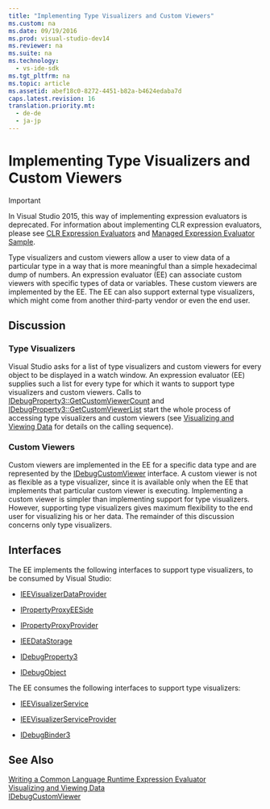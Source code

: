 ```yaml
---
title: "Implementing Type Visualizers and Custom Viewers"
ms.custom: na
ms.date: 09/19/2016
ms.prod: visual-studio-dev14
ms.reviewer: na
ms.suite: na
ms.technology: 
  - vs-ide-sdk
ms.tgt_pltfrm: na
ms.topic: article
ms.assetid: abef18c0-8272-4451-b82a-b4624edaba7d
caps.latest.revision: 16
translation.priority.mt: 
  - de-de
  - ja-jp
---
```

# Implementing Type Visualizers and Custom Viewers
> [!IMPORTANT]
>  In Visual Studio 2015, this way of implementing expression evaluators is deprecated. For information about implementing CLR expression evaluators, please see [CLR Expression Evaluators](https://github.com/Microsoft/ConcordExtensibilitySamples/wiki/CLR-Expression-Evaluators) and [Managed Expression Evaluator Sample](https://github.com/Microsoft/ConcordExtensibilitySamples/wiki/Managed-Expression-Evaluator-Sample).  
  
 Type visualizers and custom viewers allow a user to view data of a particular type in a way that is more meaningful than a simple hexadecimal dump of numbers. An expression evaluator (EE) can associate custom viewers with specific types of data or variables. These custom viewers are implemented by the EE. The EE can also support external type visualizers, which might come from another third-party vendor or even the end user.  
  
## Discussion  
  
### Type Visualizers  
 Visual Studio asks for a list of type visualizers and custom viewers for every object to be displayed in a watch window. An expression evaluator (EE) supplies such a list for every type for which it wants to support type visualizers and custom viewers. Calls to [IDebugProperty3::GetCustomViewerCount](../vs140/IDebugProperty3--GetCustomViewerCount.md) and [IDebugProperty3::GetCustomViewerList](../vs140/IDebugProperty3--GetCustomViewerList.md) start the whole process of accessing type visualizers and custom viewers (see [Visualizing and Viewing Data](../vs140/Visualizing-and-Viewing-Data.md) for details on the calling sequence).  
  
### Custom Viewers  
 Custom viewers are implemented in the EE for a specific data type and are represented by the [IDebugCustomViewer](../vs140/IDebugCustomViewer.md) interface. A custom viewer is not as flexible as a type visualizer, since it is available only when the EE that implements that particular custom viewer is executing. Implementing a custom viewer is simpler than implementing support for type visualizers. However, supporting type visualizers gives maximum flexibility to the end user for visualizing his or her data. The remainder of this discussion concerns only type visualizers.  
  
## Interfaces  
 The EE implements the following interfaces to support type visualizers, to be consumed by Visual Studio:  
  
-   [IEEVisualizerDataProvider](../vs140/IEEVisualizerDataProvider.md)  
  
-   [IPropertyProxyEESide](../vs140/IPropertyProxyEESide.md)  
  
-   [IPropertyProxyProvider](../vs140/IPropertyProxyProvider.md)  
  
-   [IEEDataStorage](../vs140/IEEDataStorage.md)  
  
-   [IDebugProperty3](../vs140/IDebugProperty3.md)  
  
-   [IDebugObject](../vs140/IDebugObject.md)  
  
 The EE consumes the following interfaces to support type visualizers:  
  
-   [IEEVisualizerService](../vs140/IEEVisualizerService.md)  
  
-   [IEEVisualizerServiceProvider](../vs140/IEEVisualizerServiceProvider.md)  
  
-   [IDebugBinder3](../vs140/IDebugBinder3.md)  
  
## See Also  
 [Writing a Common Language Runtime Expression Evaluator](../vs140/Writing-a-Common-Language-Runtime-Expression-Evaluator.md)   
 [Visualizing and Viewing Data](../vs140/Visualizing-and-Viewing-Data.md)   
 [IDebugCustomViewer](../vs140/IDebugCustomViewer.md)